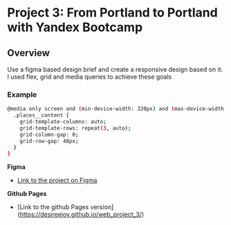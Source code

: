 # Project 3: From Portland to Portland with Yandex Bootcamp

## Overview

Use a figma based design brief and create a responsive design based on it.
I used flex, grid and media queries to achieve these goals

### Example

```bash
@media only screen and (min-device-width: 320px) and (max-device-width: 767px) {
  .places__content {
    grid-template-columns: auto;
    grid-template-rows: repeat(3, auto);
    grid-column-gap: 0;
    grid-row-gap: 48px;
  }
}
```

**Figma**

- [Link to the project on Figma](https://www.figma.com/file/xM9rNsdK4iNcFJmDZho3Aw/Sprint-3%3A-From-Portland-to-Portland-%2F-desktop-%2B-mobile?node-id=500%3A0)

**Github Pages**

- [Link to the github Pages version] (https://desireejoy.github.io/web_project_3/)
